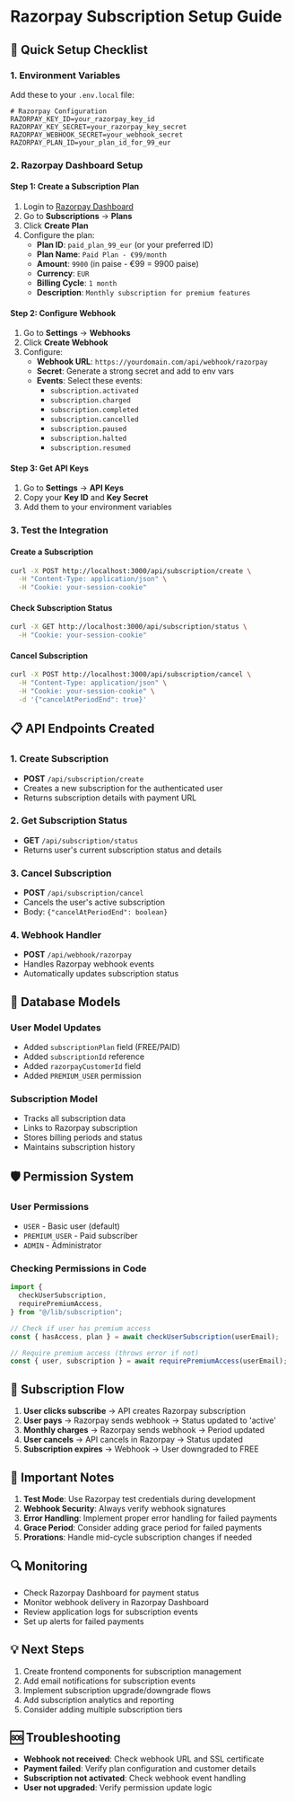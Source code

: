 # Razorpay Subscription Setup Guide

## 🚀 Quick Setup Checklist

### 1. Environment Variables

Add these to your `.env.local` file:

```env
# Razorpay Configuration
RAZORPAY_KEY_ID=your_razorpay_key_id
RAZORPAY_KEY_SECRET=your_razorpay_key_secret
RAZORPAY_WEBHOOK_SECRET=your_webhook_secret
RAZORPAY_PLAN_ID=your_plan_id_for_99_eur
```

### 2. Razorpay Dashboard Setup

#### Step 1: Create a Subscription Plan

1. Login to [Razorpay Dashboard](https://dashboard.razorpay.com/)
2. Go to **Subscriptions** → **Plans**
3. Click **Create Plan**
4. Configure the plan:
   - **Plan ID**: `paid_plan_99_eur` (or your preferred ID)
   - **Plan Name**: `Paid Plan - €99/month`
   - **Amount**: `9900` (in paise - €99 = 9900 paise)
   - **Currency**: `EUR`
   - **Billing Cycle**: `1 month`
   - **Description**: `Monthly subscription for premium features`

#### Step 2: Configure Webhook

1. Go to **Settings** → **Webhooks**
2. Click **Create Webhook**
3. Configure:
   - **Webhook URL**: `https://yourdomain.com/api/webhook/razorpay`
   - **Secret**: Generate a strong secret and add to env vars
   - **Events**: Select these events:
     - `subscription.activated`
     - `subscription.charged`
     - `subscription.completed`
     - `subscription.cancelled`
     - `subscription.paused`
     - `subscription.halted`
     - `subscription.resumed`

#### Step 3: Get API Keys

1. Go to **Settings** → **API Keys**
2. Copy your **Key ID** and **Key Secret**
3. Add them to your environment variables

### 3. Test the Integration

#### Create a Subscription

```bash
curl -X POST http://localhost:3000/api/subscription/create \
  -H "Content-Type: application/json" \
  -H "Cookie: your-session-cookie"
```

#### Check Subscription Status

```bash
curl -X GET http://localhost:3000/api/subscription/status \
  -H "Cookie: your-session-cookie"
```

#### Cancel Subscription

```bash
curl -X POST http://localhost:3000/api/subscription/cancel \
  -H "Content-Type: application/json" \
  -H "Cookie: your-session-cookie" \
  -d '{"cancelAtPeriodEnd": true}'
```

## 📋 API Endpoints Created

### 1. Create Subscription

- **POST** `/api/subscription/create`
- Creates a new subscription for the authenticated user
- Returns subscription details with payment URL

### 2. Get Subscription Status

- **GET** `/api/subscription/status`
- Returns user's current subscription status and details

### 3. Cancel Subscription

- **POST** `/api/subscription/cancel`
- Cancels the user's active subscription
- Body: `{"cancelAtPeriodEnd": boolean}`

### 4. Webhook Handler

- **POST** `/api/webhook/razorpay`
- Handles Razorpay webhook events
- Automatically updates subscription status

## 🔧 Database Models

### User Model Updates

- Added `subscriptionPlan` field (FREE/PAID)
- Added `subscriptionId` reference
- Added `razorpayCustomerId` field
- Added `PREMIUM_USER` permission

### Subscription Model

- Tracks all subscription data
- Links to Razorpay subscription
- Stores billing periods and status
- Maintains subscription history

## 🛡️ Permission System

### User Permissions

- `USER` - Basic user (default)
- `PREMIUM_USER` - Paid subscriber
- `ADMIN` - Administrator

### Checking Permissions in Code

```typescript
import {
  checkUserSubscription,
  requirePremiumAccess,
} from "@/lib/subscription";

// Check if user has premium access
const { hasAccess, plan } = await checkUserSubscription(userEmail);

// Require premium access (throws error if not)
const { user, subscription } = await requirePremiumAccess(userEmail);
```

## 🔄 Subscription Flow

1. **User clicks subscribe** → API creates Razorpay subscription
2. **User pays** → Razorpay sends webhook → Status updated to 'active'
3. **Monthly charges** → Razorpay sends webhook → Period updated
4. **User cancels** → API cancels in Razorpay → Status updated
5. **Subscription expires** → Webhook → User downgraded to FREE

## 🚨 Important Notes

1. **Test Mode**: Use Razorpay test credentials during development
2. **Webhook Security**: Always verify webhook signatures
3. **Error Handling**: Implement proper error handling for failed payments
4. **Grace Period**: Consider adding grace period for failed payments
5. **Prorations**: Handle mid-cycle subscription changes if needed

## 🔍 Monitoring

- Check Razorpay Dashboard for payment status
- Monitor webhook delivery in Razorpay Dashboard
- Review application logs for subscription events
- Set up alerts for failed payments

## 💡 Next Steps

1. Create frontend components for subscription management
2. Add email notifications for subscription events
3. Implement subscription upgrade/downgrade flows
4. Add subscription analytics and reporting
5. Consider adding multiple subscription tiers

## 🆘 Troubleshooting

- **Webhook not received**: Check webhook URL and SSL certificate
- **Payment failed**: Verify plan configuration and customer details
- **Subscription not activated**: Check webhook event handling
- **User not upgraded**: Verify permission update logic
